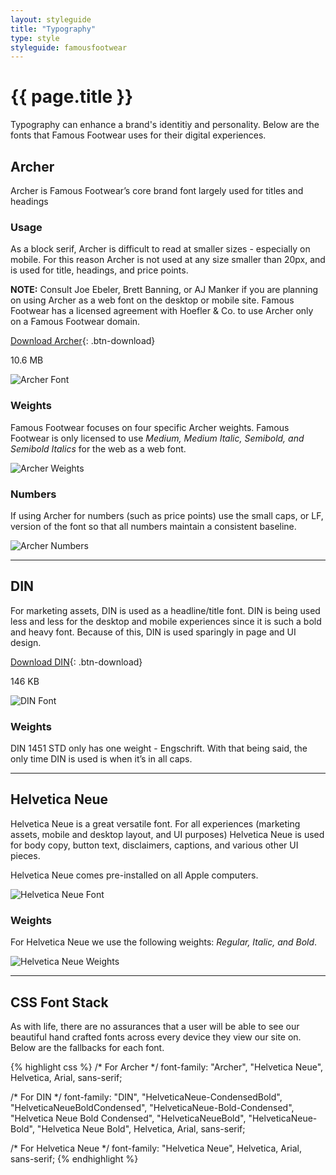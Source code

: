 ```yaml
---
layout: styleguide
title: "Typography"
type: style
styleguide: famousfootwear
---
```


# {{ page.title }}
Typography can enhance a brand's identitiy and personality. Below are the fonts that Famous Footwear uses for their digital experiences.

## Archer
Archer is Famous Footwear’s core brand font largely used for titles and headings

### Usage
As a block serif, Archer is difficult to read at smaller sizes - especially on mobile. For this reason Archer is not used at any size smaller than 20px, and is used for title, headings, and price points.

**NOTE:** Consult Joe Ebeler, Brett Banning, or AJ Manker if you are planning on using Archer as a web font on the desktop or mobile site. Famous Footwear has a licensed agreement with Hoefler & Co. to use Archer only on a Famous Footwear domain.

[Download Archer](https://www.dropbox.com/sh/muzubb8268sp0vz/AAAmWr8-Ii2GIi6971M1D-2Da?dl=0){: .btn-download}

10.6 MB 

![Archer Font](../../../assets/famousfootwear/images/style-typography-font-archer.png "Archer Font")

### Weights
Famous Footwear focuses on four specific Archer weights. Famous Footwear is only licensed to use *Medium, Medium Italic, Semibold, and Semibold Italics* for the web as a web font.

![Archer Weights](../../../assets/famousfootwear/images/style-typography-weights-archer.png "Archer Weights")

### Numbers
If using Archer for numbers (such as price points) use the small caps, or LF, version of the font so that all numbers maintain a consistent baseline. 

![Archer Numbers](../../../assets/famousfootwear/images/style-typography-weights-archer-numbers.png "Archer Numbers")

<hr>

## DIN
For marketing assets, DIN is used as a headline/title font. DIN is being used less and less for the desktop and mobile experiences since it is such a bold and heavy font. Because of this, DIN is used sparingly in page and UI design.

[Download DIN](https://www.dropbox.com/sh/g5zpj0wiouh6q53/AACslBOqQVAbdjK3dVPXJJy4a?dl=0){: .btn-download}

146 KB

![DIN Font](../../../assets/famousfootwear/images/style-typography-font-din.png "DIN Font")

### Weights
DIN 1451 STD only has one weight - Engschrift. With that being said, the only time DIN is used is when it’s in all caps.

<hr>

## Helvetica Neue
Helvetica Neue is a great versatile font. For all experiences (marketing assets, mobile and desktop layout, and UI purposes) Helvetica Neue is used for body copy, button text, disclaimers, captions, and various other UI pieces. 

Helvetica Neue comes pre-installed on all Apple computers.

![Helvetica Neue Font](../../../assets/famousfootwear/images/style-typography-font-helvetica-neue.png "Helvetica Neue Font")

### Weights
For Helvetica Neue we use the following weights: *Regular, Italic, and Bold*.

![Helvetica Neue Weights](../../../assets/famousfootwear/images/style-typography-weights-helvetica-neue.png "Helvetica Neue Weights")

<hr>

## CSS Font Stack
As with life, there are no assurances that a user will be able to see our beautiful hand crafted fonts across every device they view our site on. Below are the fallbacks for each font.

{% highlight css %}
/* For Archer */
font-family: "Archer", "Helvetica Neue", Helvetica, Arial, sans-serif;

/* For DIN */
font-family: "DIN", "HelveticaNeue-CondensedBold", "HelveticaNeueBoldCondensed", "HelveticaNeue-Bold-Condensed", "Helvetica Neue Bold Condensed", "HelveticaNeueBold", "HelveticaNeue-Bold", "Helvetica Neue Bold", Helvetica, Arial, sans-serif;

/* For Helvetica Neue */
font-family: "Helvetica Neue", Helvetica, Arial, sans-serif;
{% endhighlight %}
